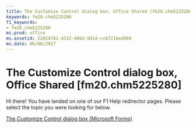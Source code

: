 ```yaml
---
title: The Customize Control dialog box, Office Shared [fm20.chm5225280]
keywords: fm20.chm5225280
f1_keywords:
- fm20.chm5225280
ms.prod: office
ms.assetid: 22824781-4312-486d-8d1d-cc67216ed969
ms.date: 06/08/2017
---
```



# The Customize Control dialog box, Office Shared [fm20.chm5225280]

Hi there! You have landed on one of our F1 Help redirector pages. Please select the topic you were looking for below.

[The Customize Control dialog box (Microsoft Forms)](http://msdn.microsoft.com/library/7a02d644-1653-d212-9303-e67fd61ef25e%28Office.15%29.aspx)


